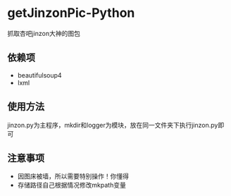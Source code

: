# getJinzonPic-Python
抓取杏吧jinzon大神的图包
## 依赖项
* beautifulsoup4
* lxml
## 使用方法
jinzon.py为主程序，mkdir和logger为模块，放在同一文件夹下执行jinzon.py即可
## 注意事项
* 因图床被墙，所以需要特别操作！你懂得
* 存储路径自己根据情况修改mkpath变量

